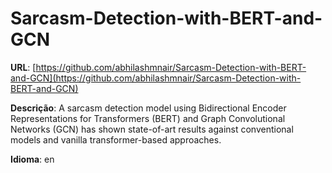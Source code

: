 # Sarcasm-Detection-with-BERT-and-GCN
**URL**: [https://github.com/abhilashmnair/Sarcasm-Detection-with-BERT-and-GCN](https://github.com/abhilashmnair/Sarcasm-Detection-with-BERT-and-GCN)

**Descrição**: A sarcasm detection model using Bidirectional Encoder Representations for Transformers (BERT) and Graph Convolutional Networks (GCN) has shown state-of-art results against conventional models and vanilla transformer-based approaches.

**Idioma**: en
